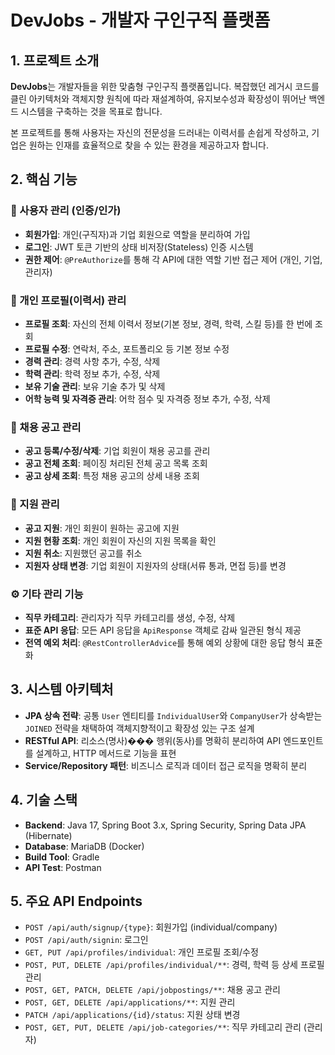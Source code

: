 # DevJobs - 개발자 구인구직 플랫폼

## 1. 프로젝트 소개

**DevJobs**는 개발자들을 위한 맞춤형 구인구직 플랫폼입니다. 복잡했던 레거시 코드를 클린 아키텍처와 객체지향 원칙에 따라 재설계하여, 유지보수성과 확장성이 뛰어난 백엔드 시스템을 구축하는 것을 목표로 합니다.

본 프로젝트를 통해 사용자는 자신의 전문성을 드러내는 이력서를 손쉽게 작성하고, 기업은 원하는 인재를 효율적으로 찾을 수 있는 환경을 제공하고자 합니다.

## 2. 핵심 기능

### 👤 사용자 관리 (인증/인가)
- **회원가입**: 개인(구직자)과 기업 회원으로 역할을 분리하여 가입
- **로그인**: JWT 토큰 기반의 상태 비저장(Stateless) 인증 시스템
- **권한 제어**: `@PreAuthorize`를 통해 각 API에 대한 역할 기반 접근 제어 (개인, 기업, 관리자)

### 📄 개인 프로필(이력서) 관리
- **프로필 조회**: 자신의 전체 이력서 정보(기본 정보, 경력, 학력, 스킬 등)를 한 번에 조회
- **프로필 수정**: 연락처, 주소, 포트폴리오 등 기본 정보 수정
- **경력 관리**: 경력 사항 추가, 수정, 삭제
- **학력 관리**: 학력 정보 추가, 수정, 삭제
- **보유 기술 관리**: 보유 기술 추가 및 삭제
- **어학 능력 및 자격증 관리**: 어학 점수 및 자격증 정보 추가, 수정, 삭제

### 🏢 채용 공고 관리
- **공고 등록/수정/삭제**: 기업 회원이 채용 공고를 관리
- **공고 전체 조회**: 페이징 처리된 전체 공고 목록 조회
- **공고 상세 조회**: 특정 채용 공고의 상세 내용 조회

### 📝 지원 관리
- **공고 지원**: 개인 회원이 원하는 공고에 지원
- **지원 현황 조회**: 개인 회원이 자신의 지원 목록을 확인
- **지원 취소**: 지원했던 공고를 취소
- **지원자 상태 변경**: 기업 회원이 지원자의 상태(서류 통과, 면접 등)를 변경

### ⚙️ 기타 관리 기능
- **직무 카테고리**: 관리자가 직무 카테고리를 생성, 수정, 삭제
- **표준 API 응답**: 모든 API 응답을 `ApiResponse` 객체로 감싸 일관된 형식 제공
- **전역 예외 처리**: `@RestControllerAdvice`를 통해 예외 상황에 대한 응답 형식 표준화

## 3. 시스템 아키텍처
- **JPA 상속 전략**: 공통 `User` 엔티티를 `IndividualUser`와 `CompanyUser`가 상속받는 `JOINED` 전략을 채택하여 객체지향적이고 확장성 있는 구조 설계
- **RESTful API**: 리소스(명사)��� 행위(동사)를 명확히 분리하여 API 엔드포인트를 설계하고, HTTP 메서드로 기능을 표현
- **Service/Repository 패턴**: 비즈니스 로직과 데이터 접근 로직을 명확히 분리

## 4. 기술 스택
- **Backend**: Java 17, Spring Boot 3.x, Spring Security, Spring Data JPA (Hibernate)
- **Database**: MariaDB (Docker)
- **Build Tool**: Gradle
- **API Test**: Postman

## 5. 주요 API Endpoints
- `POST /api/auth/signup/{type}`: 회원가입 (individual/company)
- `POST /api/auth/signin`: 로그인
- `GET, PUT /api/profiles/individual`: 개인 프로필 조회/수정
- `POST, PUT, DELETE /api/profiles/individual/**`: 경력, 학력 등 상세 프로필 관리
- `POST, GET, PATCH, DELETE /api/jobpostings/**`: 채용 공고 관리
- `POST, GET, DELETE /api/applications/**`: 지원 관리
- `PATCH /api/applications/{id}/status`: 지원 상태 변경
- `POST, GET, PUT, DELETE /api/job-categories/**`: 직무 카테고리 관리 (관리자)
